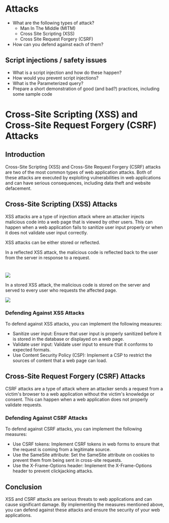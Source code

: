 # Attacks
- What are the following types of attack?
  - Man In The Middle (MITM)
  - Cross Site Scripting (XSS)
  - Cross Site Request Forgery (CSRF)
- How can you defend against each of them?

## Script injections / safety issues
- What is a script injection and how do these happen?
- How would you prevent script injections?
- What is the Parameterized query?
- Prepare a short demonstration of good (and bad?) practices, including some sample code

# Cross-Site Scripting (XSS) and Cross-Site Request Forgery (CSRF) Attacks

## Introduction

Cross-Site Scripting (XSS) and Cross-Site Request Forgery (CSRF) attacks are two of the most common types of web application attacks. Both of these attacks are executed by exploiting vulnerabilities in web applications and can have serious consequences, including data theft and website defacement.

## Cross-Site Scripting (XSS) Attacks

XSS attacks are a type of injection attack where an attacker injects malicious code into a web page that is viewed by other users. This can happen when a web application fails to sanitize user input properly or when it does not validate user input correctly.

XSS attacks can be either stored or reflected. 

In a reflected XSS attack, the malicious code is reflected back to the user from the server in response to a request.
#

<img src="https://sectigostore.com/blog/wp-content/uploads/2020/05/reflected-xss-attack-1536x720.png" />


In a stored XSS attack, the malicious code is stored on the server and served to every user who requests the affected page. 


<img src="https://www.imperva.com/learn/wp-content/uploads/sites/13/2019/01/sorted-XSS.png" />


### Defending Against XSS Attacks

To defend against XSS attacks, you can implement the following measures:

- Sanitize user input: Ensure that user input is properly sanitized before it is stored in the database or displayed on a web page.
- Validate user input: Validate user input to ensure that it conforms to expected formats.
- Use Content Security Policy (CSP): Implement a CSP to restrict the sources of content that a web page can load.

## Cross-Site Request Forgery (CSRF) Attacks

CSRF attacks are a type of attack where an attacker sends a request from a victim's browser to a web application without the victim's knowledge or consent. This can happen when a web application does not properly validate requests.

### Defending Against CSRF Attacks

To defend against CSRF attacks, you can implement the following measures:

- Use CSRF tokens: Implement CSRF tokens in web forms to ensure that the request is coming from a legitimate source.
- Use the SameSite attribute: Set the SameSite attribute on cookies to prevent them from being sent in cross-site requests.
- Use the X-Frame-Options header: Implement the X-Frame-Options header to prevent clickjacking attacks.

## Conclusion

XSS and CSRF attacks are serious threats to web applications and can cause significant damage. By implementing the measures mentioned above, you can defend against these attacks and ensure the security of your web applications.

